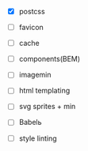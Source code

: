  - [x] postcss
 - [ ] favicon
 - [ ] cache
 - [ ] components(BEM)
 - [ ] imagemin
 - [ ] html templating
 - [ ] svg sprites + min
 - [ ] Babelь
 - [ ] style linting

